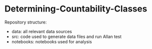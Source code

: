 # Determining-Countability-Classes
Repository structure:
* data: all relevant data sources
* src: code used to generate data files and run Allan test
* notebooks: notebooks used for analysis
